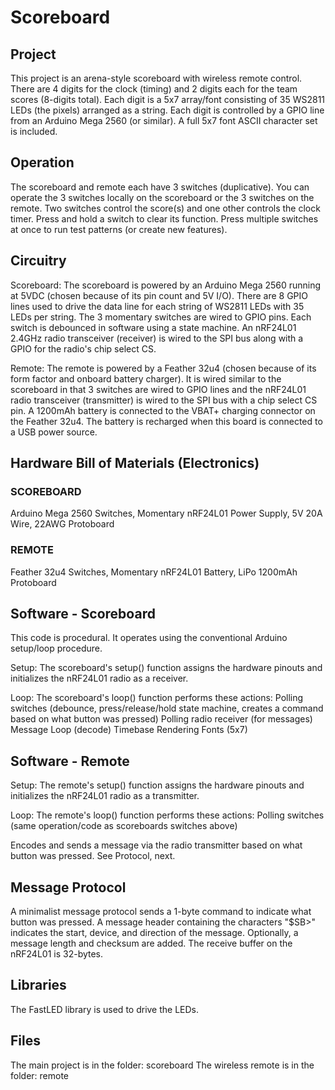 Scoreboard
============
## Project
This project is an arena-style scoreboard with wireless remote control.  There are 4 digits for the clock (timing) and 2 digits each for the team scores (8-digits total).  Each digit is a 5x7 array/font consisting of 35 WS2811 LEDs (the pixels) arranged as a string.  Each digit is controlled by a GPIO line from an Arduino Mega 2560 (or similar).  A full 5x7 font ASCII character set is included. 

## Operation
The scoreboard and remote each have 3 switches (duplicative).  You can operate the 3 switches locally on the scoreboard or the 3 switches on the remote.   Two switches control the score(s) and one other controls the clock timer.    Press and hold a switch to clear its function.   Press multiple switches at once to run test patterns (or create new features). 

## Circuitry
Scoreboard: The scoreboard is powered by an Arduino Mega 2560 running at 5VDC (chosen because of its pin count and 5V I/O).  There are 8 GPIO lines used to drive the data line for each string of WS2811 LEDs with 35 LEDs per string.  The 3 momentary switches are wired to GPIO pins.  Each switch is debounced in software using a state machine.   An nRF24L01 2.4GHz radio transceiver (receiver) is wired to the SPI bus along with a GPIO for the radio's chip select CS.

Remote:  The remote is powered by a Feather 32u4 (chosen because of its form factor and onboard battery charger).  It is wired similar to the scoreboard in that 3 switches are wired to GPIO lines and the nRF24L01 radio transceiver (transmitter) is wired to the SPI bus with a chip select CS pin.  A 1200mAh battery is connected to the VBAT+ charging connector on the Feather 32u4.  The battery is recharged when this board is connected to a USB power source. 

## Hardware Bill of Materials (Electronics)
### SCOREBOARD
Arduino Mega 2560
Switches, Momentary
nRF24L01
Power Supply, 5V 20A
Wire, 22AWG
Protoboard

### REMOTE
Feather 32u4
Switches, Momentary
nRF24L01 
Battery, LiPo 1200mAh
Protoboard

## Software - Scoreboard
This code is procedural.  It operates using the conventional Arduino setup/loop procedure.

Setup:  The scoreboard's setup() function assigns the hardware pinouts and initializes the nRF24L01 radio as a receiver.

Loop: The scoreboard's loop() function performs these actions:
Polling switches (debounce, press/release/hold state machine, creates a command based on what button was pressed)
Polling radio receiver (for messages)
Message Loop (decode)
Timebase
Rendering
Fonts (5x7)

## Software - Remote
Setup:  The remote's setup() function assigns the hardware pinouts and initializes the nRF24L01 radio as a transmitter.

Loop: The remote's loop() function performs these actions:
Polling switches (same operation/code as scoreboards switches above)

Encodes and sends a message via the radio transmitter based on what button was pressed.   See Protocol, next.

## Message Protocol
A minimalist message protocol sends a 1-byte command to indicate what button was pressed.  A message header containing the characters "$SB>" indicates the start, device, and direction of the message.  Optionally, a message length and checksum are added.  The receive buffer on the nRF24L01 is 32-bytes.  

## Libraries
The FastLED library is used to drive the LEDs. 

## Files
The main project is in the folder: scoreboard
The wireless remote is in the folder: remote
